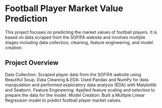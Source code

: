 # Football Player Market Value Prediction
This project focuses on predicting the market values of football players. It is based on data scraped from the SOFIFA website and involves multiple stages including data collection, cleaning, feature engineering, and model creation.

## Project Overview
Data Collection: Scraped player data from the SOFIFA website using Beautiful Soup.
Data Cleaning & EDA: Used Pandas and NumPy for data manipulation and performed exploratory data analysis (EDA) with Matplotlib and Seaborn.
Feature Engineering: Applied feature scaling and selection to prepare the data for the model.
Model Creation: Built a Multiple Linear Regression model to predict football player market values.
